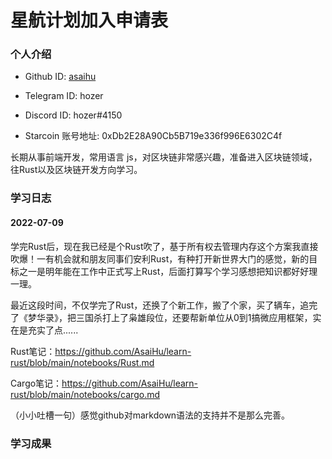 

# 星航计划加入申请表


### 个人介绍

* Github ID: [asaihu](https://github.com/AsaiHu)

* Telegram ID: hozer

* Discord ID: hozer#4150

* Starcoin 账号地址: 0xDb2E28A90Cb5B719e336f996E6302C4f


长期从事前端开发，常用语言 js，对区块链非常感兴趣，准备进入区块链领域，往Rust以及区块链开发方向学习。



### 学习日志

#### 2022-07-09

​		学完Rust后，现在我已经是个Rust吹了，基于所有权去管理内存这个方案我直接吹爆！一有机会就和朋友同事们安利Rust，有种打开新世界大门的感觉，新的目标之一是明年能在工作中正式写上Rust，后面打算写个学习感想把知识都好好理一理。

​		最近这段时间，不仅学完了Rust，还换了个新工作，搬了个家，买了辆车，追完了《梦华录》，把三国杀打上了枭雄段位，还要帮新单位从0到1搞微应用框架，实在是充实了点......



Rust笔记：https://github.com/AsaiHu/learn-rust/blob/main/notebooks/Rust.md

Cargo笔记：https://github.com/AsaiHu/learn-rust/blob/main/notebooks/cargo.md

（小小吐槽一句）感觉github对markdown语法的支持并不是那么完善。

### 学习成果





